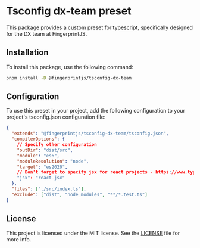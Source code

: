 # Tsconfig dx-team preset

This package provides a custom preset
for [typescript](https://www.typescriptlang.org/), specifically designed
for the DX team at FingerprintJS.

## Installation

To install this package, use the following command:

```bash
pnpm install -D @fingerprintjs/tsconfig-dx-team
```

## Configuration

To use this preset in your project, add the following configuration to your project's tsconfig.json configuration file:

```json
{
  "extends": "@fingerprintjs/tsconfig-dx-team/tsconfig.json",
  "compilerOptions": {
    // Specify other configuration
    "outDir": "dist/src",
    "module": "es6",
    "moduleResolution": "node",
    "target": "es2020",
    // Don't forget to specify jsx for react projects - https://www.typescriptlang.org/docs/handbook/jsx.html
    "jsx": "react-jsx"
  },
  "files": ["./src/index.ts"],
  "exclude": ["dist", "node_modules", "**/*.test.ts"]
}
```

## License

This project is licensed under the MIT license. See
the [LICENSE](https://github.com/fingerprintjs/dx-team-toolkit/blob/main/LICENSE) file for more info.
